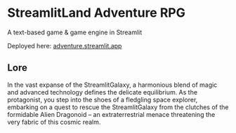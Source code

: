 # StreamlitLand Adventure RPG 

A text-based game & game engine in Streamlit

Deployed here: [adventure.streamlit.app](https://cosmic-adventure.streamlit.app/)

## Lore

In the vast expanse of the StreamlitGalaxy, a harmonious blend of magic and advanced technology defines the delicate equilibrium. As the protagonist, you step into the shoes of a fledgling space explorer, embarking on a quest to rescue the StreamlitGalaxy from the clutches of the formidable Alien Dragonoid – an extraterrestrial menace threatening the very fabric of this cosmic realm.
